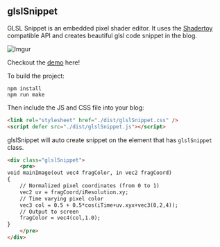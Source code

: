 ## glslSnippet

GLSL Snippet is an embedded pixel shader editor. It uses the [Shadertoy](https://www.shadertoy.com) compatible API and creates beautiful glsl code snippet in the blog.

![Imgur](https://imgur.com/nWJGzY5.png)

Checkout the [demo](https://yiwei.dev/post/glsl-snippet/) here!

To build the project:

```
npm install
npm run make
```

Then include the JS and CSS file into your blog:

```html
<link rel="stylesheet" href="./dist/glslSnippet.css" />
<script defer src="./dist/glslSnippet.js"></script>
```

glslSnippet will auto create snippet on the element that has `glslSnippet` class.

```html
<div class="glslSnippet">
    <pre>
void mainImage(out vec4 fragColor, in vec2 fragCoord)
{
    // Normalized pixel coordinates (from 0 to 1)
    vec2 uv = fragCoord/iResolution.xy;
    // Time varying pixel color
    vec3 col = 0.5 + 0.5*cos(iTime+uv.xyx+vec3(0,2,4));
    // Output to screen
    fragColor = vec4(col,1.0);
}
    </pre>
</div>
```
